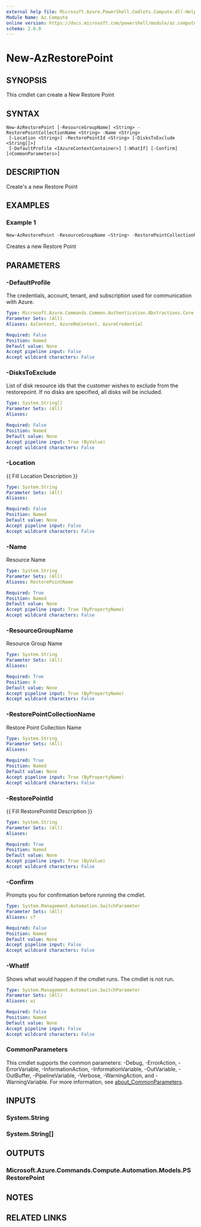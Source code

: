 ```yaml
---
external help file: Microsoft.Azure.PowerShell.Cmdlets.Compute.dll-Help.xml
Module Name: Az.Compute
online version: https://docs.microsoft.com/powershell/module/az.compute/new-azrestorepoint
schema: 2.0.0
---
```


# New-AzRestorePoint

## SYNOPSIS
This cmdlet can create a New Restore Point

## SYNTAX

```
New-AzRestorePoint [-ResourceGroupName] <String> -RestorePointCollectionName <String> -Name <String>
 [-Location <String>] -RestorePointId <String> [-DisksToExclude <String[]>]
 [-DefaultProfile <IAzureContextContainer>] [-WhatIf] [-Confirm] [<CommonParameters>]
```

## DESCRIPTION
Create's a new Restore Point

## EXAMPLES

### Example 1
```powershell
New-AzRestorePoint -ResourceGroupName <String> -RestorePointCollectionName <String> -Name <String> [-DisksToExclude] <String[]>
```

Creates a new Restore Point

## PARAMETERS

### -DefaultProfile
The credentials, account, tenant, and subscription used for communication with Azure.

```yaml
Type: Microsoft.Azure.Commands.Common.Authentication.Abstractions.Core.IAzureContextContainer
Parameter Sets: (All)
Aliases: AzContext, AzureRmContext, AzureCredential

Required: False
Position: Named
Default value: None
Accept pipeline input: False
Accept wildcard characters: False
```

### -DisksToExclude
List of disk resource ids that the customer wishes to exclude from the restorepoint. If no disks are specified, all disks will be included.

```yaml
Type: System.String[]
Parameter Sets: (All)
Aliases:

Required: False
Position: Named
Default value: None
Accept pipeline input: True (ByValue)
Accept wildcard characters: False
```

### -Location
{{ Fill Location Description }}

```yaml
Type: System.String
Parameter Sets: (All)
Aliases:

Required: False
Position: Named
Default value: None
Accept pipeline input: False
Accept wildcard characters: False
```

### -Name
Resource Name

```yaml
Type: System.String
Parameter Sets: (All)
Aliases: RestorePointName

Required: True
Position: Named
Default value: None
Accept pipeline input: True (ByPropertyName)
Accept wildcard characters: False
```

### -ResourceGroupName
Resource Group Name

```yaml
Type: System.String
Parameter Sets: (All)
Aliases:

Required: True
Position: 0
Default value: None
Accept pipeline input: True (ByPropertyName)
Accept wildcard characters: False
```

### -RestorePointCollectionName
Restore Point Collection Name

```yaml
Type: System.String
Parameter Sets: (All)
Aliases:

Required: True
Position: Named
Default value: None
Accept pipeline input: True (ByPropertyName)
Accept wildcard characters: False
```

### -RestorePointId
{{ Fill RestorePointId Description }}

```yaml
Type: System.String
Parameter Sets: (All)
Aliases:

Required: True
Position: Named
Default value: None
Accept pipeline input: True (ByValue)
Accept wildcard characters: False
```

### -Confirm
Prompts you for confirmation before running the cmdlet.

```yaml
Type: System.Management.Automation.SwitchParameter
Parameter Sets: (All)
Aliases: cf

Required: False
Position: Named
Default value: None
Accept pipeline input: False
Accept wildcard characters: False
```

### -WhatIf
Shows what would happen if the cmdlet runs.
The cmdlet is not run.

```yaml
Type: System.Management.Automation.SwitchParameter
Parameter Sets: (All)
Aliases: wi

Required: False
Position: Named
Default value: None
Accept pipeline input: False
Accept wildcard characters: False
```

### CommonParameters
This cmdlet supports the common parameters: -Debug, -ErrorAction, -ErrorVariable, -InformationAction, -InformationVariable, -OutVariable, -OutBuffer, -PipelineVariable, -Verbose, -WarningAction, and -WarningVariable. For more information, see [about_CommonParameters](http://go.microsoft.com/fwlink/?LinkID=113216).

## INPUTS

### System.String

### System.String[]

## OUTPUTS

### Microsoft.Azure.Commands.Compute.Automation.Models.PSRestorePoint

## NOTES

## RELATED LINKS
